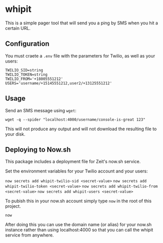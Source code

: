 # whipit

This is a simple pager tool that will send you a ping by SMS when you hit a certain URL.

## Configuration

You must craete a `.env` file with the parameters for Twilio, as well as your users:

    TWILIO_SID=string
    TWILIO_TOKEN=string
    TWILIO_FROM='+18005551212'
    USERS='username/+15145551212,user2/+13125551212'

## Usage

Send an SMS message using `wget`:

`wget -q --spider "localhost:4000/username/console-is-great 123"`

This will not produce any output and will not download the resulting file to your disk.

## Deploying to Now.sh

This package includes a deployment file for Zeit's now.sh service.

Set the environment variables for your Twilio account and your users:

`now secrets add whipit-twilio-sid <secret-value>`
`now secrets add whipit-twilio-token <secret-value>`
`now secrets add whipit-twilio-from <secret-value>`
`now secrets add whipit-users <secret-value>`

To pubish this in your now.sh account simply type `now` in the root of this project.

`now`

After doing this you can use the domain name (or alias) for your now.sh instance rather than using localhost:4000 so that you can call the whipit service from anywhere.
